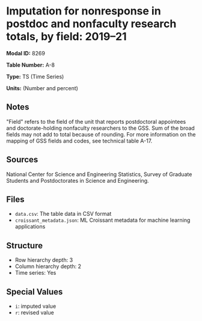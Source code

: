 # Imputation for nonresponse in postdoc and nonfaculty research totals, by field: 2019–21

**Modal ID:** 8269

**Table Number:** A-8

**Type:** TS (Time Series)

**Units:** (Number and percent)

## Notes

"Field" refers to the field of the unit that reports postdoctoral appointees and doctorate-holding nonfaculty researchers to the GSS. Sum of the broad fields may not add to total because of rounding. For more information on the mapping of GSS fields and codes, see technical table A-17.

## Sources

National Center for Science and Engineering Statistics, Survey of Graduate Students and Postdoctorates in Science and Engineering.

## Files

- `data.csv`: The table data in CSV format
- `croissant_metadata.json`: ML Croissant metadata for machine learning applications

## Structure

- Row hierarchy depth: 3
- Column hierarchy depth: 2
- Time series: Yes

## Special Values

- `i`: imputed value
- `r`: revised value
